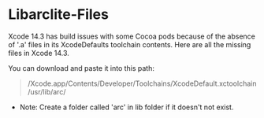 # Libarclite-Files

Xcode 14.3 has build issues with some Cocoa pods because of the absence of '.a' files in its XcodeDefaults toolchain contents.
Here are all the missing files in Xcode 14.3.

You can download and paste it into this path:
> /Xcode.app/Contents/Developer/Toolchains/XcodeDefault.xctoolchain/usr/lib/arc/

* Note: Create a folder called 'arc' in lib folder if it doesn't not exist.
